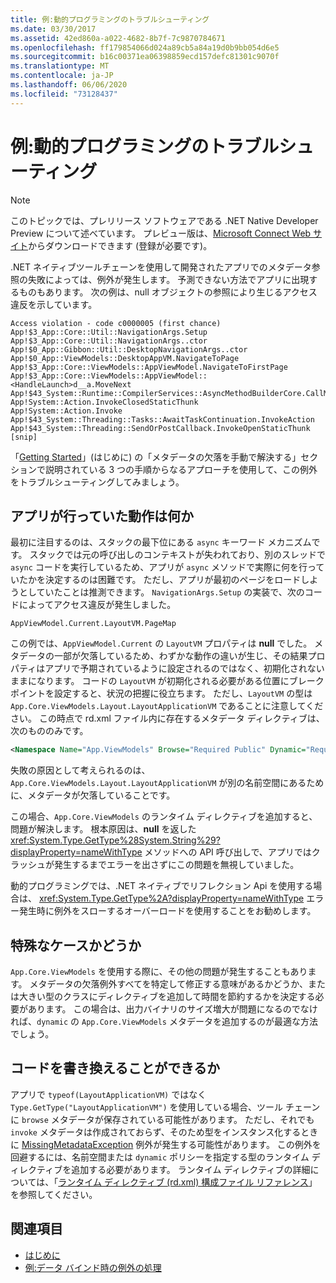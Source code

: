 ```yaml
---
title: 例:動的プログラミングのトラブルシューティング
ms.date: 03/30/2017
ms.assetid: 42ed860a-a022-4682-8b7f-7c9870784671
ms.openlocfilehash: ff179854066d024a89cb5a84a19d0b9bb054d6e5
ms.sourcegitcommit: b16c00371ea06398859ecd157defc81301c9070f
ms.translationtype: MT
ms.contentlocale: ja-JP
ms.lasthandoff: 06/06/2020
ms.locfileid: "73128437"
---
```

# <a name="example-troubleshooting-dynamic-programming"></a>例:動的プログラミングのトラブルシューティング
> [!NOTE]
> このトピックでは、プレリリース ソフトウェアである .NET Native Developer Preview について述べています。 プレビュー版は、[Microsoft Connect Web サイト](https://go.microsoft.com/fwlink/?LinkId=394611)からダウンロードできます (登録が必要です)。  
  
 .NET ネイティブツールチェーンを使用して開発されたアプリでのメタデータ参照の失敗によっては、例外が発生します。  予測できない方法でアプリに出現するものもあります。  次の例は、null オブジェクトの参照により生じるアクセス違反を示しています。  
  
```output
Access violation - code c0000005 (first chance)  
App!$3_App::Core::Util::NavigationArgs.Setup  
App!$3_App::Core::Util::NavigationArgs..ctor  
App!$0_App::Gibbon::Util::DesktopNavigationArgs..ctor  
App!$0_App::ViewModels::DesktopAppVM.NavigateToPage  
App!$3_App::Core::ViewModels::AppViewModel.NavigateToFirstPage  
App!$3_App::Core::ViewModels::AppViewModel::<HandleLaunch>d__a.MoveNext  
App!$43_System::Runtime::CompilerServices::AsyncMethodBuilderCore.CallMoveNext  
App!System::Action.InvokeClosedStaticThunk  
App!System::Action.Invoke  
App!$43_System::Threading::Tasks::AwaitTaskContinuation.InvokeAction  
App!$43_System::Threading::SendOrPostCallback.InvokeOpenStaticThunk  
[snip]  
```  
  
 「[Getting Started](getting-started-with-net-native.md)」(はじめに) の「メタデータの欠落を手動で解決する」セクションで説明されている 3 つの手順からなるアプローチを使用して、この例外をトラブルシューティングしてみましょう。  
  
## <a name="what-was-the-app-doing"></a>アプリが行っていた動作は何か  
 最初に注目するのは、スタックの最下位にある `async` キーワード メカニズムです。  スタックでは元の呼び出しのコンテキストが失われており、別のスレッドで `async` コードを実行しているため、アプリが `async` メソッドで実際に何を行っていたかを決定するのは困難です。 ただし、アプリが最初のページをロードしようとしていたことは推測できます。  `NavigationArgs.Setup` の実装で、次のコードによってアクセス違反が発生しました。  
  
`AppViewModel.Current.LayoutVM.PageMap`  
  
 この例では、`AppViewModel.Current` の `LayoutVM` プロパティは **null** でした。  メタデータの一部が欠落しているため、わずかな動作の違いが生じ、その結果プロパティはアプリで予期されているように設定されるのではなく、初期化されないままになります。  コードの `LayoutVM` が初期化される必要がある位置にブレークポイントを設定すると、状況の把握に役立ちます。  ただし、`LayoutVM` の型は `App.Core.ViewModels.Layout.LayoutApplicationVM` であることに注意してください。  この時点で rd.xml ファイル内に存在するメタデータ ディレクティブは、次のもののみです。  
  
```xml  
<Namespace Name="App.ViewModels" Browse="Required Public" Dynamic="Required Public" />  
```  
  
 失敗の原因として考えられるのは、`App.Core.ViewModels.Layout.LayoutApplicationVM` が別の名前空間にあるために、メタデータが欠落していることです。  
  
 この場合、`App.Core.ViewModels` のランタイム ディレクティブを追加すると、問題が解決します。 根本原因は、**null** を返した <xref:System.Type.GetType%28System.String%29?displayProperty=nameWithType> メソッドへの API 呼び出しで、アプリではクラッシュが発生するまでエラーを出さずにこの問題を無視していました。  
  
 動的プログラミングでは、.NET ネイティブでリフレクション Api を使用する場合は、 <xref:System.Type.GetType%2A?displayProperty=nameWithType> エラー発生時に例外をスローするオーバーロードを使用することをお勧めします。  
  
## <a name="is-this-an-isolated-case"></a>特殊なケースかどうか  
 `App.Core.ViewModels` を使用する際に、その他の問題が発生することもあります。  メタデータの欠落例外すべてを特定して修正する意味があるかどうか、または大きい型のクラスにディレクティブを追加して時間を節約するかを決定する必要があります。  この場合は、出力バイナリのサイズ増大が問題になるのでなければ、`dynamic` の `App.Core.ViewModels` メタデータを追加するのが最適な方法でしょう。  
  
## <a name="could-the-code-be-rewritten"></a>コードを書き換えることができるか  
 アプリで `typeof(LayoutApplicationVM)` ではなく `Type.GetType("LayoutApplicationVM")` を使用している場合、ツール チェーンに `browse` メタデータが保存されている可能性があります。  ただし、それでも `invoke` メタデータは作成されておらず、そのため型をインスタンス化するときに [MissingMetadataException](missingmetadataexception-class-net-native.md) 例外が発生する可能性があります。 この例外を回避するには、名前空間または `dynamic` ポリシーを指定する型のランタイム ディレクティブを追加する必要があります。 ランタイム ディレクティブの詳細については、「[ランタイム ディレクティブ (rd.xml) 構成ファイル リファレンス](runtime-directives-rd-xml-configuration-file-reference.md)」を参照してください。  
  
## <a name="see-also"></a>関連項目

- [はじめに](getting-started-with-net-native.md)
- [例:データ バインド時の例外の処理](example-handling-exceptions-when-binding-data.md)
